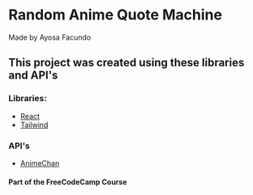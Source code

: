 # Random Anime Quote Machine

Made by Ayosa Facundo

## This project was created using these libraries and API's

### Libraries:

* [React](https://github.com/facebook/react)
* [Tailwind](https://tailwindcss.com/docs/installation)

### API's

* [AnimeChan](https://animechan.vercel.app/)


#### Part of the FreeCodeCamp Course